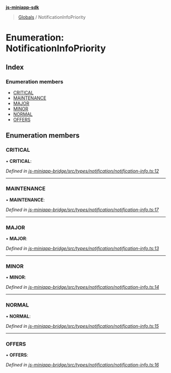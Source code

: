 **[js-miniapp-sdk](../README.md)**

> [Globals](../README.md) / NotificationInfoPriority

# Enumeration: NotificationInfoPriority

## Index

### Enumeration members

* [CRITICAL](notificationinfopriority.md#critical)
* [MAINTENANCE](notificationinfopriority.md#maintenance)
* [MAJOR](notificationinfopriority.md#major)
* [MINOR](notificationinfopriority.md#minor)
* [NORMAL](notificationinfopriority.md#normal)
* [OFFERS](notificationinfopriority.md#offers)

## Enumeration members

### CRITICAL

•  **CRITICAL**: 

*Defined in [js-miniapp-bridge/src/types/notification/notification-info.ts:12](https://github.com/rakutentech/js-miniapp/blob/b0ef4a6/js-miniapp-bridge/src/types/notification/notification-info.ts#L12)*

___

### MAINTENANCE

•  **MAINTENANCE**: 

*Defined in [js-miniapp-bridge/src/types/notification/notification-info.ts:17](https://github.com/rakutentech/js-miniapp/blob/b0ef4a6/js-miniapp-bridge/src/types/notification/notification-info.ts#L17)*

___

### MAJOR

•  **MAJOR**: 

*Defined in [js-miniapp-bridge/src/types/notification/notification-info.ts:13](https://github.com/rakutentech/js-miniapp/blob/b0ef4a6/js-miniapp-bridge/src/types/notification/notification-info.ts#L13)*

___

### MINOR

•  **MINOR**: 

*Defined in [js-miniapp-bridge/src/types/notification/notification-info.ts:14](https://github.com/rakutentech/js-miniapp/blob/b0ef4a6/js-miniapp-bridge/src/types/notification/notification-info.ts#L14)*

___

### NORMAL

•  **NORMAL**: 

*Defined in [js-miniapp-bridge/src/types/notification/notification-info.ts:15](https://github.com/rakutentech/js-miniapp/blob/b0ef4a6/js-miniapp-bridge/src/types/notification/notification-info.ts#L15)*

___

### OFFERS

•  **OFFERS**: 

*Defined in [js-miniapp-bridge/src/types/notification/notification-info.ts:16](https://github.com/rakutentech/js-miniapp/blob/b0ef4a6/js-miniapp-bridge/src/types/notification/notification-info.ts#L16)*
